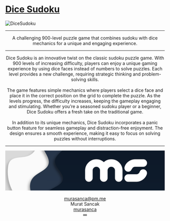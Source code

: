 # <a href="https://store.steampowered.com/app/3103000" target="_blank">Dice Sudoku</a>
<img alt="DiceSudoku" src="https://raw.githubusercontent.com/murasanca/Database/main/DiceSudoku/DiceSudoku1920x1080.png">
<hr>
<p align="center">A challenging 900-level puzzle game that combines sudoku with dice mechanics for a unique and engaging experience.</p>
<hr>
<p align="center">
	Dice Sudoku is an innovative twist on the classic sudoku puzzle game. With 900 levels of increasing difficulty, players can enjoy a unique gaming experience by using dice faces instead of numbers to solve puzzles. Each level provides a new challenge, requiring strategic thinking and problem-solving skills.
	<br><br>
	The game features simple mechanics where players select a dice face and place it in the correct position on the grid to complete the puzzle. As the levels progress, the difficulty increases, keeping the gameplay engaging and stimulating. Whether you’re a seasoned sudoku player or a beginner, Dice Sudoku offers a fresh take on the traditional game.
	<br><br>
	In addition to its unique mechanics, Dice Sudoku incorporates a panic button feature for seamless gameplay and distraction-free enjoyment. The design ensures a smooth experience, making it easy to focus on solving puzzles without interruptions.
</p>
<hr>
<img alt="Murat Sancak" src="https://raw.githubusercontent.com/murasanca/Database/main/MS/msW1024x256.png">
<p align="center">
	<a href="mailto:murasanca@pm.me" target="_blank">murasanca@pm.me</a>
	<br>
	Murat Sancak
	<br>
	<a href="https://www.murasanca.com" target="_blank">murasanca</a>
	<br>
	∞
</p>
